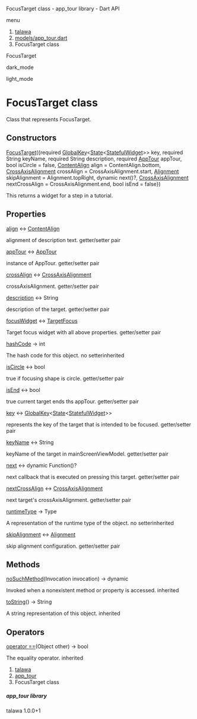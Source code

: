 




FocusTarget class - app\_tour library - Dart API







menu

1. [talawa](../index.html)
2. [models/app\_tour.dart](../models_app_tour/models_app_tour-library.html)
3. FocusTarget class

FocusTarget


dark\_mode

light\_mode




# FocusTarget class


Class that represents FocusTarget.


## Constructors

[FocusTarget](../models_app_tour/FocusTarget/FocusTarget.html)({required [GlobalKey](https://api.flutter.dev/flutter/widgets/GlobalKey-class.html)<[State](https://api.flutter.dev/flutter/widgets/State-class.html)<[StatefulWidget](https://api.flutter.dev/flutter/widgets/StatefulWidget-class.html)>> key, required String keyName, required String description, required [AppTour](../models_app_tour/AppTour-class.html) appTour, bool isCircle = false, [ContentAlign](https://pub.dev/documentation/tutorial_coach_mark/1.2.12/tutorial_coach_mark/ContentAlign.html) align = ContentAlign.bottom, [CrossAxisAlignment](https://api.flutter.dev/flutter/rendering/CrossAxisAlignment.html) crossAlign = CrossAxisAlignment.start, [Alignment](https://api.flutter.dev/flutter/painting/Alignment-class.html) skipAlignment = Alignment.topRight, dynamic next()?, [CrossAxisAlignment](https://api.flutter.dev/flutter/rendering/CrossAxisAlignment.html) nextCrossAlign = CrossAxisAlignment.end, bool isEnd = false})

This returns a widget for a step in a tutorial.



## Properties

[align](../models_app_tour/FocusTarget/align.html)
↔ [ContentAlign](https://pub.dev/documentation/tutorial_coach_mark/1.2.12/tutorial_coach_mark/ContentAlign.html)

alignment of description text.
getter/setter pair

[appTour](../models_app_tour/FocusTarget/appTour.html)
↔ [AppTour](../models_app_tour/AppTour-class.html)

instance of AppTour.
getter/setter pair

[crossAlign](../models_app_tour/FocusTarget/crossAlign.html)
↔ [CrossAxisAlignment](https://api.flutter.dev/flutter/rendering/CrossAxisAlignment.html)

crossAxisAlignment.
getter/setter pair

[description](../models_app_tour/FocusTarget/description.html)
↔ String

description of the target.
getter/setter pair

[focusWidget](../models_app_tour/FocusTarget/focusWidget.html)
↔ [TargetFocus](https://pub.dev/documentation/tutorial_coach_mark/1.2.12/tutorial_coach_mark/TargetFocus-class.html)

Target focus widget with all above properties.
getter/setter pair

[hashCode](../models_app_tour/FocusTarget/hashCode.html)
→ int

The hash code for this object.
no setterinherited

[isCircle](../models_app_tour/FocusTarget/isCircle.html)
↔ bool

true if focusing shape is circle.
getter/setter pair

[isEnd](../models_app_tour/FocusTarget/isEnd.html)
↔ bool

true current target ends ths appTour.
getter/setter pair

[key](../models_app_tour/FocusTarget/key.html)
↔ [GlobalKey](https://api.flutter.dev/flutter/widgets/GlobalKey-class.html)<[State](https://api.flutter.dev/flutter/widgets/State-class.html)<[StatefulWidget](https://api.flutter.dev/flutter/widgets/StatefulWidget-class.html)>>

represents the key of the target that is intended to be focused.
getter/setter pair

[keyName](../models_app_tour/FocusTarget/keyName.html)
↔ String

keyName of the target in mainScreenViewModel.
getter/setter pair

[next](../models_app_tour/FocusTarget/next.html)
↔ dynamic Function()?

next callback that is executed on pressing this target.
getter/setter pair

[nextCrossAlign](../models_app_tour/FocusTarget/nextCrossAlign.html)
↔ [CrossAxisAlignment](https://api.flutter.dev/flutter/rendering/CrossAxisAlignment.html)

next target's crossAxisAlignment.
getter/setter pair

[runtimeType](../models_app_tour/FocusTarget/runtimeType.html)
→ Type

A representation of the runtime type of the object.
no setterinherited

[skipAlignment](../models_app_tour/FocusTarget/skipAlignment.html)
↔ [Alignment](https://api.flutter.dev/flutter/painting/Alignment-class.html)

skip alignment configuration.
getter/setter pair



## Methods

[noSuchMethod](../models_app_tour/FocusTarget/noSuchMethod.html)(Invocation invocation)
→ dynamic


Invoked when a nonexistent method or property is accessed.
inherited

[toString](../models_app_tour/FocusTarget/toString.html)()
→ String


A string representation of this object.
inherited



## Operators

[operator ==](../models_app_tour/FocusTarget/operator_equals.html)(Object other)
→ bool


The equality operator.
inherited



 


1. [talawa](../index.html)
2. [app\_tour](../models_app_tour/models_app_tour-library.html)
3. FocusTarget class

##### app\_tour library





talawa
1.0.0+1






